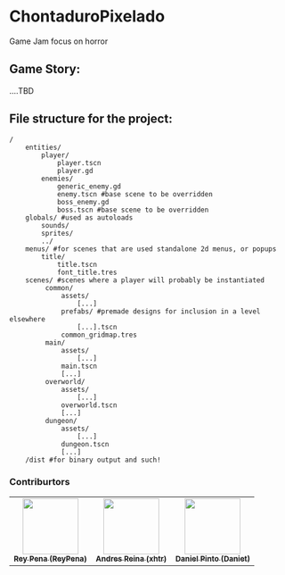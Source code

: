 # ChontaduroPixelado
Game Jam focus on horror

## Game Story:

....TBD

## File structure for the project:

```
/
    entities/
        player/
            player.tscn
            player.gd
        enemies/
            generic_enemy.gd
            enemy.tscn #base scene to be overridden
            boss_enemy.gd
            boss.tscn #base scene to be overridden
    globals/ #used as autoloads
        sounds/
        sprites/
        ../
    menus/ #for scenes that are used standalone 2d menus, or popups
        title/
            title.tscn
            font_title.tres
    scenes/ #scenes where a player will probably be instantiated
         common/
             assets/
                 [...]
             prefabs/ #premade designs for inclusion in a level elsewhere
                 [...].tscn
             common_gridmap.tres
         main/
             assets/
                 [...]
             main.tscn
             [...]
         overworld/
             assets/
                 [...]
             overworld.tscn
             [...]
         dungeon/
             assets/
                 [...]
             dungeon.tscn
             [...]
    /dist #for binary output and such!
```


### Contriburtors

<table>
    <tr>
        <td align="center">
            <a href="https://github.com/ReyPena">
                <img alt="" src="https://avatars.githubusercontent.com/u/7043703?v=4" width="100px;">
                <br>
                <sub><b>Rey Pena (ReyPena)</b></sub>
            </a>
        </td>
        <td align="center">
            <a href="https://github.com/xhtr">
                <img alt="" src="https://avatars.githubusercontent.com/u/8966030?v=4" width="100px;">
                <br>
                <sub><b>Andres Reina (xhtr)</b></sub>
            </a>
        </td>
        <td align="center">
            <a href="https://github.com/Daniet">
                <img alt="" src="https://avatars.githubusercontent.com/u/5108216?v=4" width="100px;">
                <br>
                <sub><b>Daniel Pinto (Daniet)</b></sub>
            </a>
        </td>
    </tr>
</table>

